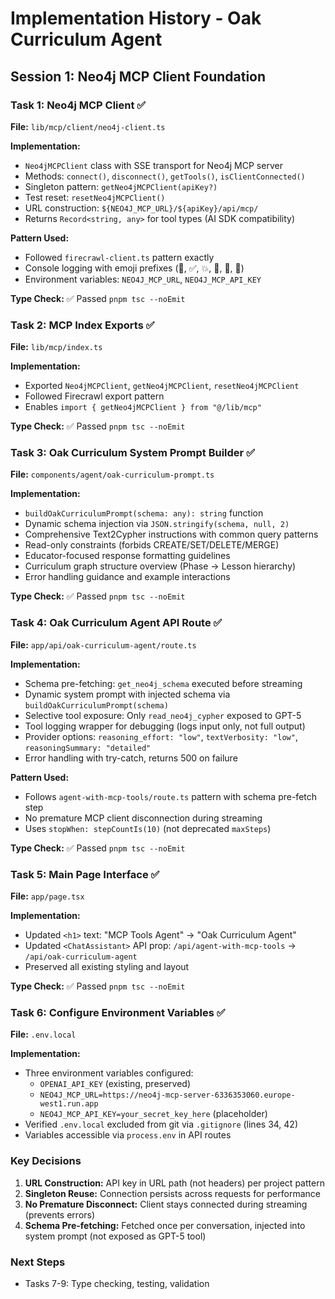 # Implementation History - Oak Curriculum Agent

## Session 1: Neo4j MCP Client Foundation

### Task 1: Neo4j MCP Client ✅

**File:** `lib/mcp/client/neo4j-client.ts`

**Implementation:**
- `Neo4jMCPClient` class with SSE transport for Neo4j MCP server
- Methods: `connect()`, `disconnect()`, `getTools()`, `isClientConnected()`
- Singleton pattern: `getNeo4jMCPClient(apiKey?)`
- Test reset: `resetNeo4jMCPClient()`
- URL construction: `${NEO4J_MCP_URL}/${apiKey}/api/mcp/`
- Returns `Record<string, any>` for tool types (AI SDK compatibility)

**Pattern Used:**
- Followed `firecrawl-client.ts` pattern exactly
- Console logging with emoji prefixes (🚀, ✅, 💥, 🔧, 🔗, 🔌)
- Environment variables: `NEO4J_MCP_URL`, `NEO4J_MCP_API_KEY`

**Type Check:** ✅ Passed `pnpm tsc --noEmit`

### Task 2: MCP Index Exports ✅

**File:** `lib/mcp/index.ts`

**Implementation:**
- Exported `Neo4jMCPClient`, `getNeo4jMCPClient`, `resetNeo4jMCPClient`
- Followed Firecrawl export pattern
- Enables `import { getNeo4jMCPClient } from "@/lib/mcp"`

**Type Check:** ✅ Passed `pnpm tsc --noEmit`

### Task 3: Oak Curriculum System Prompt Builder ✅

**File:** `components/agent/oak-curriculum-prompt.ts`

**Implementation:**
- `buildOakCurriculumPrompt(schema: any): string` function
- Dynamic schema injection via `JSON.stringify(schema, null, 2)`
- Comprehensive Text2Cypher instructions with common query patterns
- Read-only constraints (forbids CREATE/SET/DELETE/MERGE)
- Educator-focused response formatting guidelines
- Curriculum graph structure overview (Phase → Lesson hierarchy)
- Error handling guidance and example interactions

**Type Check:** ✅ Passed `pnpm tsc --noEmit`

### Task 4: Oak Curriculum Agent API Route ✅

**File:** `app/api/oak-curriculum-agent/route.ts`

**Implementation:**
- Schema pre-fetching: `get_neo4j_schema` executed before streaming
- Dynamic system prompt with injected schema via `buildOakCurriculumPrompt(schema)`
- Selective tool exposure: Only `read_neo4j_cypher` exposed to GPT-5
- Tool logging wrapper for debugging (logs input only, not full output)
- Provider options: `reasoning_effort: "low"`, `textVerbosity: "low"`, `reasoningSummary: "detailed"`
- Error handling with try-catch, returns 500 on failure

**Pattern Used:**
- Follows `agent-with-mcp-tools/route.ts` pattern with schema pre-fetch step
- No premature MCP client disconnection during streaming
- Uses `stopWhen: stepCountIs(10)` (not deprecated `maxSteps`)

**Type Check:** ✅ Passed `pnpm tsc --noEmit`

### Task 5: Main Page Interface ✅

**File:** `app/page.tsx`

**Implementation:**
- Updated `<h1>` text: "MCP Tools Agent" → "Oak Curriculum Agent"
- Updated `<ChatAssistant>` API prop: `/api/agent-with-mcp-tools` → `/api/oak-curriculum-agent`
- Preserved all existing styling and layout

**Type Check:** ✅ Passed `pnpm tsc --noEmit`

### Task 6: Configure Environment Variables ✅

**File:** `.env.local`

**Implementation:**
- Three environment variables configured:
  - `OPENAI_API_KEY` (existing, preserved)
  - `NEO4J_MCP_URL=https://neo4j-mcp-server-6336353060.europe-west1.run.app`
  - `NEO4J_MCP_API_KEY=your_secret_key_here` (placeholder)
- Verified `.env.local` excluded from git via `.gitignore` (lines 34, 42)
- Variables accessible via `process.env` in API routes

### Key Decisions

1. **URL Construction:** API key in URL path (not headers) per project pattern
2. **Singleton Reuse:** Connection persists across requests for performance
3. **No Premature Disconnect:** Client stays connected during streaming (prevents errors)
4. **Schema Pre-fetching:** Fetched once per conversation, injected into system prompt (not exposed as GPT-5 tool)

### Next Steps

- Tasks 7-9: Type checking, testing, validation
